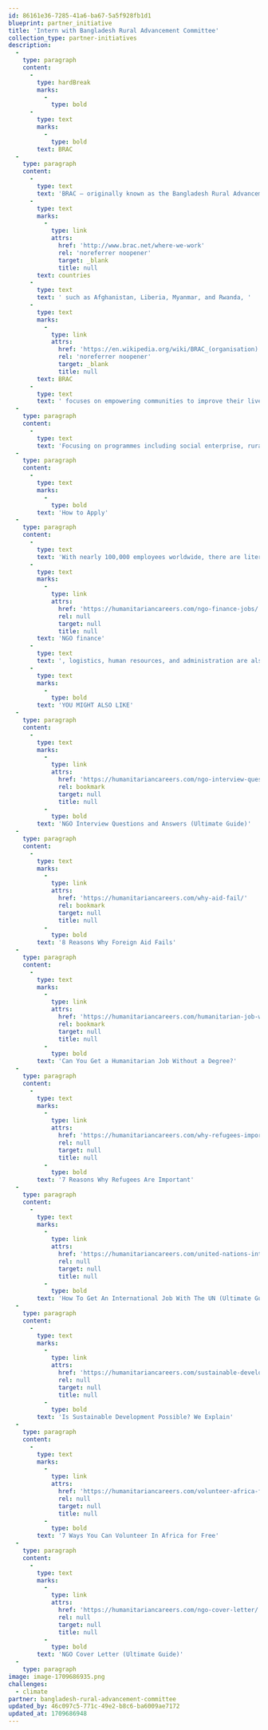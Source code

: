 ```yaml
---
id: 86161e36-7285-41a6-ba67-5a5f928fb1d1
blueprint: partner_initiative
title: 'Intern with Bangladesh Rural Advancement Committee'
collection_type: partner-initiatives
description:
  -
    type: paragraph
    content:
      -
        type: hardBreak
        marks:
          -
            type: bold
      -
        type: text
        marks:
          -
            type: bold
        text: BRAC
  -
    type: paragraph
    content:
      -
        type: text
        text: 'BRAC – originally known as the Bangladesh Rural Advancement Committee, is the largest NGO is the world. It is also one of the best to work for. With enormous projects in Bangladesh, as well as programmes in '
      -
        type: text
        marks:
          -
            type: link
            attrs:
              href: 'http://www.brac.net/where-we-work'
              rel: 'noreferrer noopener'
              target: _blank
              title: null
        text: countries
      -
        type: text
        text: ' such as Afghanistan, Liberia, Myanmar, and Rwanda, '
      -
        type: text
        marks:
          -
            type: link
            attrs:
              href: 'https://en.wikipedia.org/wiki/BRAC_(organisation)'
              rel: 'noreferrer noopener'
              target: _blank
              title: null
        text: BRAC
      -
        type: text
        text: ' focuses on empowering communities to improve their lives. BRAC is known for its innovative approach to development work and the lasting impact it has had in Bangladesh and around the world.'
  -
    type: paragraph
    content:
      -
        type: text
        text: 'Focusing on programmes including social enterprise, rural development, education, and water and sanitation, BRAC is especially good to work for if you are interested in these areas. Their long history, and proven ability to produce sustainable results, means BRAC is highly regarding in the NGO sector. This is another reason why it is one of the best NGOs to work for.'
  -
    type: paragraph
    content:
      -
        type: text
        marks:
          -
            type: bold
        text: 'How to Apply'
  -
    type: paragraph
    content:
      -
        type: text
        text: 'With nearly 100,000 employees worldwide, there are literally thousands of jobs at BRAC. If you are interested in working for the NGO, a background in social development, microfinance or women’s empowerment would be an asset. However, those experienced working in '
      -
        type: text
        marks:
          -
            type: link
            attrs:
              href: 'https://humanitariancareers.com/ngo-finance-jobs/'
              rel: null
              target: null
              title: null
        text: 'NGO finance'
      -
        type: text
        text: ', logistics, human resources, and administration are also extensively recruited for in an NGO as large as BRAC.'
      -
        type: text
        marks:
          -
            type: bold
        text: 'YOU MIGHT ALSO LIKE'
  -
    type: paragraph
    content:
      -
        type: text
        marks:
          -
            type: link
            attrs:
              href: 'https://humanitariancareers.com/ngo-interview-questions-and-answers/'
              rel: bookmark
              target: null
              title: null
          -
            type: bold
        text: 'NGO Interview Questions and Answers (Ultimate Guide)'
  -
    type: paragraph
    content:
      -
        type: text
        marks:
          -
            type: link
            attrs:
              href: 'https://humanitariancareers.com/why-aid-fail/'
              rel: bookmark
              target: null
              title: null
          -
            type: bold
        text: '8 Reasons Why Foreign Aid Fails'
  -
    type: paragraph
    content:
      -
        type: text
        marks:
          -
            type: link
            attrs:
              href: 'https://humanitariancareers.com/humanitarian-job-without-degree/'
              rel: bookmark
              target: null
              title: null
          -
            type: bold
        text: 'Can You Get a Humanitarian Job Without a Degree?'
  -
    type: paragraph
    content:
      -
        type: text
        marks:
          -
            type: link
            attrs:
              href: 'https://humanitariancareers.com/why-refugees-important/'
              rel: null
              target: null
              title: null
          -
            type: bold
        text: '7 Reasons Why Refugees Are Important'
  -
    type: paragraph
    content:
      -
        type: text
        marks:
          -
            type: link
            attrs:
              href: 'https://humanitariancareers.com/united-nations-international-job/'
              rel: null
              target: null
              title: null
          -
            type: bold
        text: 'How To Get An International Job With The UN (Ultimate Guide)'
  -
    type: paragraph
    content:
      -
        type: text
        marks:
          -
            type: link
            attrs:
              href: 'https://humanitariancareers.com/sustainable-development-possible/'
              rel: null
              target: null
              title: null
          -
            type: bold
        text: 'Is Sustainable Development Possible? We Explain'
  -
    type: paragraph
    content:
      -
        type: text
        marks:
          -
            type: link
            attrs:
              href: 'https://humanitariancareers.com/volunteer-africa-free/'
              rel: null
              target: null
              title: null
          -
            type: bold
        text: '7 Ways You Can Volunteer In Africa for Free'
  -
    type: paragraph
    content:
      -
        type: text
        marks:
          -
            type: link
            attrs:
              href: 'https://humanitariancareers.com/ngo-cover-letter/'
              rel: null
              target: null
              title: null
          -
            type: bold
        text: 'NGO Cover Letter (Ultimate Guide)'
  -
    type: paragraph
image: image-1709686935.png
challenges:
  - climate
partner: bangladesh-rural-advancement-committee
updated_by: 46c097c5-771c-49e2-b8c6-ba6009ae7172
updated_at: 1709686948
---
```


